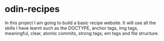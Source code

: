 # odin-recipes

In this project I am going to build a basic recipe website. It will use all the skills I have learnt such as the DOCTYPE, anchor tags, img tags, meaningful, clear, atomic commits, strong tags, em tags and file structure.